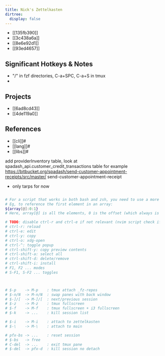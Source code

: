 ```yaml
---
title: Nick's Zettelkasten
dirtree:
  display: false
---
```


- [[135fb390]]
- [[3c438a6a]]
- [[8e6e92d1]]
- [[93ed4657]]

## Significant Hotkeys & Notes
- "/" in fzf directories, C-a+SPC, C-a+S in tmux
-

## Projects

- [[6ad8cd43]]
- [[4de119a0]]

## References

* [[cli]]#
* [[lang]]#
* [[libs]]#

add providerInventory table, look at spadash_api.customer_credit_transactions table for example
https://bitbucket.org/spadash/send-customer-appointment-receipts/src/master/
send-customer-appointment-receipt
- only tarps for now


```sh

# For a script that works in both bash and zsh, you need to use a more complicated syntax.
# Eg, to reference the first element in an array:
${array[@]:0:1}
# Here, array[@] is all the elements, 0 is the offset (which always is 0-based), and 1 is the number of elements desired.

# TODO: disable ctrl-r and ctrl-e if not relevant (nvim script check if file exists)
# ctrl-r: reload
# ctrl-e: edit
# ctrl-y: copy
# ctrl-o: xdg-open
# ctrl-^: toggle popup
# ctrl-shift-y: copy preview contents
# ctrl-shift-a: select all
# ctrl-shift-d: delete/remove
# ctrl-shift-i: install
# F1, F2 ... modes
# S-F1, S-F2 ... toggles



# $-p    -> M-p    : tmux attach _fz-repos
# $-n/N  -> M-n/N  : swap panes with back window
# $-]/[  -> M-]/[  : next/previous session
# $-z    -> M-z    : tmux fullscreen
# $-f    -> M-f    : tmux fullscreen + i3 fullscreen
# $-k    -> ...    : kill session list

# $-i    -> M-i    : attach to zettelkasten
# $-\    -> M-\    : attach to main

# pfx-bs -> ...    : reset session
# $-bs   -> free
# C-del  -> ...    : exit tmux pane
# $-del  -> pfx-d  : kill session no detach


```
```
